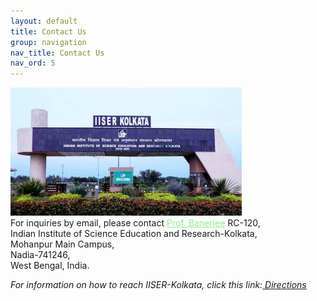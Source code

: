 ```yaml
---
layout: default
title: Contact Us
group: navigation
nav_title: Contact Us
nav_ord: 5
---
```

<!--Include image for contact page-->
<div class="images_holder"><img src="images/iiserkol.jpg" alt="">
</div>

<!--Include contact information-->
<div class="box_contact"> 
    <span class="email">For inquiries by email, please contact <a href="leader.html" style="color:#90EE90;">Prof. Banerjee</a>
    </span>
    <span class="address">RC-120,<br>Indian Institute of Science Education and Research-Kolkata,<br>Mohanpur Main Campus,<br>Nadia-741246,<br>West Bengal, India.
    </span> 
</div>

<div class="clear">
</div>

<!--Include direction information-->
<span class="par" style="text-align:center;"><i>For information on how to reach IISER-Kolkata, click this link:<i><a target="_blank" title="direct-iiserkol" href="http://www.iiserkol.ac.in/contactus/how-to-reach/93-iiser-k/contact-us"><em> Directions</em></a></i></i></span><i><i></i></i>

